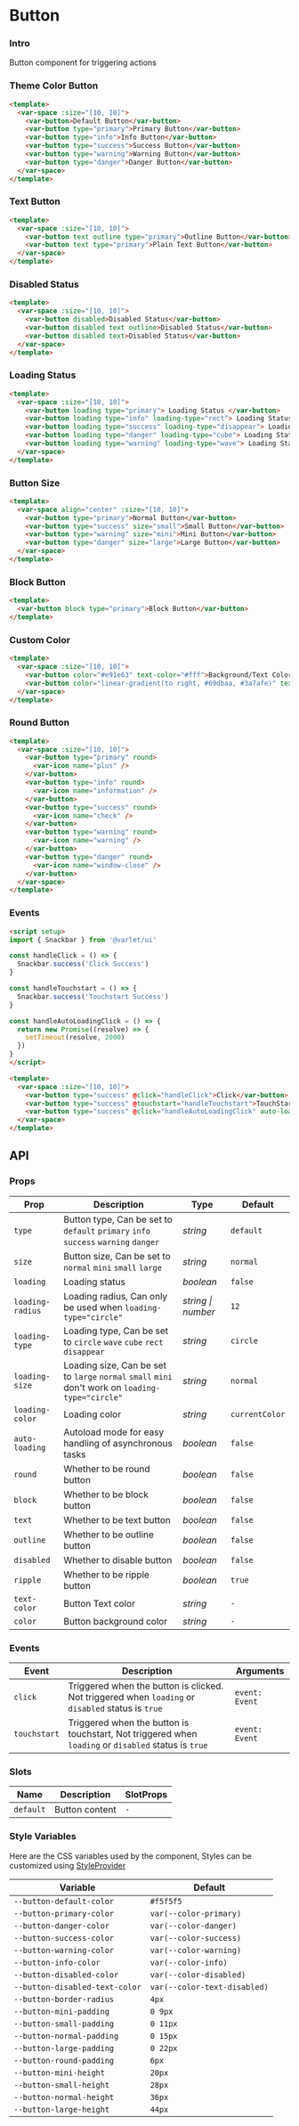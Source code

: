 # Button

### Intro

Button component for triggering actions

### Theme Color Button

```html
<template>
  <var-space :size="[10, 10]">
    <var-button>Default Button</var-button>
    <var-button type="primary">Primary Button</var-button>
    <var-button type="info">Info Button</var-button>
    <var-button type="success">Success Button</var-button>
    <var-button type="warning">Warning Button</var-button>
    <var-button type="danger">Danger Button</var-button>
  </var-space>
</template>
```

### Text Button

```html
<template>
  <var-space :size="[10, 10]">
    <var-button text outline type="primary">Outline Button</var-button>
    <var-button text type="primary">Plain Text Button</var-button>
  </var-space>
</template>
```

### Disabled Status

```html
<template>
  <var-space :size="[10, 10]">
    <var-button disabled>Disabled Status</var-button>
    <var-button disabled text outline>Disabled Status</var-button>
    <var-button disabled text>Disabled Status</var-button>
  </var-space>
</template>
```

### Loading Status

```html
<template>
  <var-space :size="[10, 10]">
    <var-button loading type="primary"> Loading Status </var-button>
    <var-button loading type="info" loading-type="rect"> Loading Status </var-button>
    <var-button loading type="success" loading-type="disappear"> Loading Status </var-button>
    <var-button loading type="danger" loading-type="cube"> Loading Status </var-button>
    <var-button loading type="warning" loading-type="wave"> Loading Status </var-button>
  </var-space>
</template>
```

### Button Size

```html
<template>
  <var-space align="center" :size="[10, 10]">
    <var-button type="primary">Normal Button</var-button>
    <var-button type="success" size="small">Small Button</var-button>
    <var-button type="warning" size="mini">Mini Button</var-button>
    <var-button type="danger" size="large">Large Button</var-button>
  </var-space>
</template>
```

### Block Button

```html
<template>
  <var-button block type="primary">Block Button</var-button>
</template>
```

### Custom Color

```html
<template>
  <var-space :size="[10, 10]">
    <var-button color="#e91e63" text-color="#fff">Background/Text Color</var-button>
    <var-button color="linear-gradient(to right, #69dbaa, #3a7afe)" text-color="#fff"> Linear Gradient Color </var-button>
  </var-space>
</template>
```

### Round Button

```html
<template>
  <var-space :size="[10, 10]">
    <var-button type="primary" round>
      <var-icon name="plus" />
    </var-button>
    <var-button type="info" round>
      <var-icon name="information" />
    </var-button>
    <var-button type="success" round>
      <var-icon name="check" />
    </var-button>
    <var-button type="warning" round>
      <var-icon name="warning" />
    </var-button>
    <var-button type="danger" round>
      <var-icon name="window-close" />
    </var-button>
  </var-space>
</template>
```

### Events

```html
<script setup>
import { Snackbar } from '@varlet/ui'

const handleClick = () => {
  Snackbar.success('Click Success')
}

const handleTouchstart = () => {
  Snackbar.success('Touchstart Success')
}

const handleAutoLoadingClick = () => {
  return new Promise((resolve) => {
    setTimeout(resolve, 2000)
  })
}
</script>

<template>
  <var-space :size="[10, 10]">
    <var-button type="success" @click="handleClick">Click</var-button>
    <var-button type="success" @touchstart="handleTouchstart">TouchStart</var-button>
    <var-button type="success" @click="handleAutoLoadingClick" auto-loading>AutoLoading</var-button>
  </var-space>
</template>
```

## API

### Props

| Prop             | Description                                                                                      | Type      | Default        |
|------------------|--------------------------------------------------------------------------------------------------|-----------|----------------|
| `type`           | Button type, Can be set to `default` `primary` `info` `success` `warning` `danger`               | _string_  | `default`      |
| `size`           | Button size, Can be set to `normal` `mini` `small` `large`                                       | _string_  | `normal`       |
| `loading`        | Loading status                                                                                   | _boolean_ | `false`        |
| `loading-radius` | Loading radius, Can only be used when `loading-type="circle"`                                    | _string  \| number_        | `12`      |
| `loading-type`   | Loading type, Can be set to `circle` `wave` `cube` `rect` `disappear`                            | _string_  | `circle`       |
| `loading-size`   | Loading size, Can be set to `large` `normal` `small` `mini` don't work on `loading-type="circle"` | _string_  | `normal`       |
| `loading-color`  | Loading color                                                                                    | _string_  | `currentColor` |
| `auto-loading`   | Autoload mode for easy handling of asynchronous tasks                                            | _boolean_ | `false`        |
| `round`          | Whether to be round button                                                                       | _boolean_ | `false`        |
| `block`          | Whether to be block button                                                                       | _boolean_ | `false`        |
| `text`           | Whether to be text button                                                                        | _boolean_ | `false`        |
| `outline`        | Whether to be outline button                                                                     | _boolean_ | `false`        |
| `disabled`       | Whether to disable button                                                                        | _boolean_ | `false`        |
| `ripple`         | Whether to be ripple button                                                                      | _boolean_ | `true`         |
| `text-color`     | Button Text color                                                                                | _string_  | `-`            |
| `color`          | Button background color                                                                          | _string_  | `-`            |

### Events

| Event        | Description                                                                                          | Arguments      |
| ------------ | ---------------------------------------------------------------------------------------------------- | -------------- |
| `click`      | Triggered when the button is clicked. Not triggered when `loading` or `disabled` status is `true`    | `event: Event` |
| `touchstart` | Triggered when the button is touchstart, Not triggered when `loading` or `disabled` status is `true` | `event: Event` |

### Slots

| Name | Description | SlotProps |
| --------- | -------------- | --------- |
| `default` | Button content | `-`       |

### Style Variables

Here are the CSS variables used by the component, Styles can be customized using [StyleProvider](#/en-US/style-provider)

| Variable                       | Default                      |
| ------------------------------ | ---------------------------- |
| `--button-default-color`       | `#f5f5f5`                    |
| `--button-primary-color`       | `var(--color-primary)`       |
| `--button-danger-color`        | `var(--color-danger)`        |
| `--button-success-color`       | `var(--color-success)`       |
| `--button-warning-color`       | `var(--color-warning)`       |
| `--button-info-color`          | `var(--color-info)`          |
| `--button-disabled-color`      | `var(--color-disabled)`      |
| `--button-disabled-text-color` | `var(--color-text-disabled)` |
| `--button-border-radius`       | `4px`                        |
| `--button-mini-padding`        | `0 9px`                      |
| `--button-small-padding`       | `0 11px`                     |
| `--button-normal-padding`      | `0 15px`                     |
| `--button-large-padding`       | `0 22px`                     |
| `--button-round-padding`       | `6px`                        |
| `--button-mini-height`         | `20px`                       |
| `--button-small-height`        | `28px`                       |
| `--button-normal-height`       | `36px`                       |
| `--button-large-height`        | `44px`                       |

